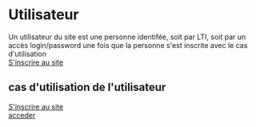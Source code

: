 
# Utilisateur

Un utilisateur du site est une personne identifée, soit par LTI,
soit par un accès login/password une fois que la personne s'est inscrite avec le cas d'utilisation  
[S'inscrire au site](../casutilisation/visiteur/inscription.md)

## cas d'utilisation de l'utilisateur 

[S'inscrire au site](../casutilisation/visiteur/inscription.md)  
[acceder](../casutilisation/utilisateur/acceder.md)

